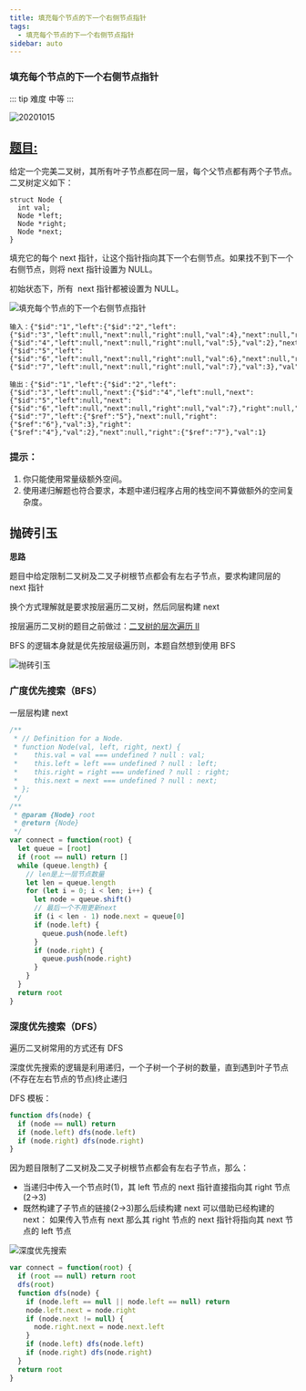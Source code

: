 ```yaml
---
title: 填充每个节点的下一个右侧节点指针
tags:
  - 填充每个节点的下一个右侧节点指针
sidebar: auto
---
```


### 填充每个节点的下一个右侧节点指针

::: tip 难度
中等
:::

![20201015](http://qiniu.gaowenju.com/leecode/banner/20201015.jpg)

## [题目:](https://leetcode-cn.com/problems/populating-next-right-pointers-in-each-node/)

给定一个完美二叉树，其所有叶子节点都在同一层，每个父节点都有两个子节点。二叉树定义如下：

```
struct Node {
  int val;
  Node *left;
  Node *right;
  Node *next;
}
```

填充它的每个 next 指针，让这个指针指向其下一个右侧节点。如果找不到下一个右侧节点，则将 next 指针设置为 NULL。

初始状态下，所有  next 指针都被设置为 NULL。

![填充每个节点的下一个右侧节点指针](http://qiniu.gaowenju.com/leecode/20201015-01.png)

```
输入：{"$id":"1","left":{"$id":"2","left":{"$id":"3","left":null,"next":null,"right":null,"val":4},"next":null,"right":{"$id":"4","left":null,"next":null,"right":null,"val":5},"val":2},"next":null,"right":{"$id":"5","left":{"$id":"6","left":null,"next":null,"right":null,"val":6},"next":null,"right":{"$id":"7","left":null,"next":null,"right":null,"val":7},"val":3},"val":1}

输出：{"$id":"1","left":{"$id":"2","left":{"$id":"3","left":null,"next":{"$id":"4","left":null,"next":{"$id":"5","left":null,"next":{"$id":"6","left":null,"next":null,"right":null,"val":7},"right":null,"val":6},"right":null,"val":5},"right":null,"val":4},"next":{"$id":"7","left":{"$ref":"5"},"next":null,"right":{"$ref":"6"},"val":3},"right":{"$ref":"4"},"val":2},"next":null,"right":{"$ref":"7"},"val":1}
```

### 提示：

1. 你只能使用常量级额外空间。
2. 使用递归解题也符合要求，本题中递归程序占用的栈空间不算做额外的空间复杂度。

## 抛砖引玉

**思路**

题目中给定限制二叉树及二叉子树根节点都会有左右子节点，要求构建同层的 next 指针

换个方式理解就是要求按层遍历二叉树，然后同层构建 next

按层遍历二叉树的题目之前做过：[二叉树的层次遍历 II](../202009/20200906.md)

BFS 的逻辑本身就是优先按层级遍历则，本题自然想到使用 BFS

![抛砖引玉](http://qiniu.gaowenju.com/leecode/20201015.png)

### 广度优先搜索（BFS）

一层层构建 next

```javascript
/**
 * // Definition for a Node.
 * function Node(val, left, right, next) {
 *    this.val = val === undefined ? null : val;
 *    this.left = left === undefined ? null : left;
 *    this.right = right === undefined ? null : right;
 *    this.next = next === undefined ? null : next;
 * };
 */
/**
 * @param {Node} root
 * @return {Node}
 */
var connect = function(root) {
  let queue = [root]
  if (root == null) return []
  while (queue.length) {
    // len是上一层节点数量
    let len = queue.length
    for (let i = 0; i < len; i++) {
      let node = queue.shift()
      // 最后一个不用更新next
      if (i < len - 1) node.next = queue[0]
      if (node.left) {
        queue.push(node.left)
      }
      if (node.right) {
        queue.push(node.right)
      }
    }
  }
  return root
}
```

### 深度优先搜索（DFS）

遍历二叉树常用的方式还有 DFS

深度优先搜索的逻辑是利用递归，一个子树一个子树的数量，直到遇到叶子节点(不存在左右节点的节点)终止递归

DFS 模板：

```javascript
function dfs(node) {
  if (node == null) return
  if (node.left) dfs(node.left)
  if (node.right) dfs(node.right)
}
```

因为题目限制了二叉树及二叉子树根节点都会有左右子节点，那么：

- 当递归中传入一个节点时(1)，其 left 节点的 next 指针直接指向其 right 节点(2->3)
- 既然构建了子节点的链接(2->3)那么后续构建 next 可以借助已经构建的 next：
  如果传入节点有 next 那么其 right 节点的 next 指针将指向其 next 节点的 left 节点

![深度优先搜索](http://qiniu.gaowenju.com/leecode/20201015-02.png)

```javascript
var connect = function(root) {
  if (root == null) return root
  dfs(root)
  function dfs(node) {
    if (node.left == null || node.left == null) return
    node.left.next = node.right
    if (node.next != null) {
      node.right.next = node.next.left
    }
    if (node.left) dfs(node.left)
    if (node.right) dfs(node.right)
  }
  return root
}
```
